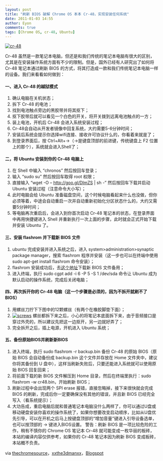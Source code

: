 ```yaml
---
layout: post
title: "刷新 BIOS 破解 Chrome OS 本本 Cr-48，实现安装任何系统"
date: 2011-01-03 14:55
author: Eyon
comments: true
tags: [Chrome OS, cr-48, Ubuntu]
---
```

<a href="http://img.chromi.org/2011/01/cr-48.png">![](http://img.chromi.org/2011/01/cr-48.png "cr-48")</a>

Cr-48 虽然是一款笔记本电脑，但还是和我们传统的笔记本电脑有很大的区别，尤其是在安装操作系统方面有不少的限制。但是，国外已经有人研究出了如何将 Cr-48 笔记本通过刷新 BIOS 的方式，将其打造成一款和我们传统笔记本电脑一样的设备。我们来看看如何做到：


#### 一、进入 Cr-48 的越狱模式




1.  确认电脑在关机状态；
2.  拆下 Cr-48 的电池；
3.  找到电池触点旁边的黑胶带并将其抠下；
4.  抠下胶带后就可以看见一个白色的开关，将开关拨到远离电池触点的一方；
5.  装上电池，开机后 Cr-48 会进入系统安装过程；
6.  Cr-48会自动从开发者镜像中回复系统，大约需要5-6分钟时间；
7.  安装后系统会提示你选择wifi连接、接收许可协议什么的，你看着来就是了；
8.  到登录界面后，按 Ctrl+Alt+→（→是键盘顶部的前进键，传统键盘上 F2 位置上的那个），系统就会进入Shell了；


#### 二，将 Ubuntu 安装到你的 Cr-48 电脑上




1.  在 Shell 中输入 “chronos” 然后按回车登录；
2.  输入 “sudo su” 然后按回车取得 root 权限；
3.  直接输入 “wget -O – http://goo.gl/DlmZS | sh -” 然后按回车下载并启动 Ubuntu 安装过程（注意命令大小写）；
4.  此时电脑会给 Ubuntu 准备磁盘空间，这个时候电脑看起来什么也没做，但你必须等着，中途会自动重启一次并自动重新初始化分区状态什么的，大约又需要5分钟时间；
5.  等电脑再次重启后，会进入到你首次启动 Cr-48 笔记本的状态，在登录界面中再用快捷键进入 Shell 并重新执行一次上面的步骤，此时就会正式开始下载并安装 Ubuntu 了。


#### 三、安装 flashrom 并下载新 BIOS 文件




1.  ubuntu 完成安装并进入系统之后，进入 system&gt;administration&gt;synaptic package manager，搜索 flashrom 程序并安装（这一步也可以在终端中使用 sudo apt-get install flashrom 命令安装）；
2.  flashrom 安装成功后，去[这个地址](http://www.multiupload.com/2XVXPKS9C9)下载新 BIOS 文件备用；
3.  进入终端，执行 sudo cgpt add -i 6 -P 5 -S 1 /dev/sda 命令让 Ubuntu 成为默认启动的操作系统，完成后关闭电脑；


#### 四、再次拆开你的 Cr-48 电脑（这一个步骤是必须的，因为不拆开就刷不了 BIOS）




1.  用螺丝刀拧下下图中的12颗螺丝（有两个在橡胶脚垫下面）；
2.  <a href="http://img.chromi.org/2011/01/screws.png">![](http://img.chromi.org/2011/01/screws.png "screws")</a>
	螺丝都拆下来之后，小心的将笔记本底面拆下来，由于音频接口是穿过外壳的，所以建议先把这一边抠开，另一边就好弄了；
3.  完全拆开之后，插上电源，开机进入 Ubuntu 系统；


#### 五、备份原始BIOS并刷新新BIOS




1.  进入终端，执行 sudo flashrom -r backup.bin 备份 Cr-48 的原始 BIOS（原始 BIOS 会自动备份成 backup.bin 这个文件并存放在 Home 文件夹中，建议你将其备份到 U 盘中），这样当刷新失败后，只要还能进入系统就可以使用原始 BIOS 回复回来；
2.  将前面下载的新 BIOS 文件解压到 Home 目录，然后在终端里执行：sudo flashrom -w cr48.bin，开始刷新 BIOS；
3.  刷新过程中会出现两个 SPI erase 报错，直接忽略掉，接下来很快就会完成 BIOS 的刷新，完成后你一定要确保没有其他的错误，并且新 BIOS 已经完全写入（看系统提示）；
4.  大功告成，重启电脑后就和普通笔记本电脑没什么两样了，你可以通过U盘或移动硬盘安装你喜欢的操作系统了，如果你想要改变启动顺序，比如从U盘优先引导，可以在开机之后马上按键盘顶部的“增加音量”键进入引导设备选单，也可以按顶部的 → 键进入BIOS设置。
警告：刷新 BIOS 是一项比较危险的工作，稍有不慎你的 Chrome OS 笔记本 Cr-48 就可能变成一枚华丽的板砖，本站的编译内容仅供参考，如果你的 Cr-48 笔记本因为刷新 BIOS 变成板砖，本站概不负责。

via [thechromesource](http://www.thechromesource.com/flashing-your-cr-48-bios/)，[xxthe3dmanxx](http://xxthe3dmanxx.com/chromeos/?p=27)，[Blogspot](http://chromeos-cr48.blogspot.com/2010/12/easy-way-to-install-ubuntu-on-your-cr.html)
